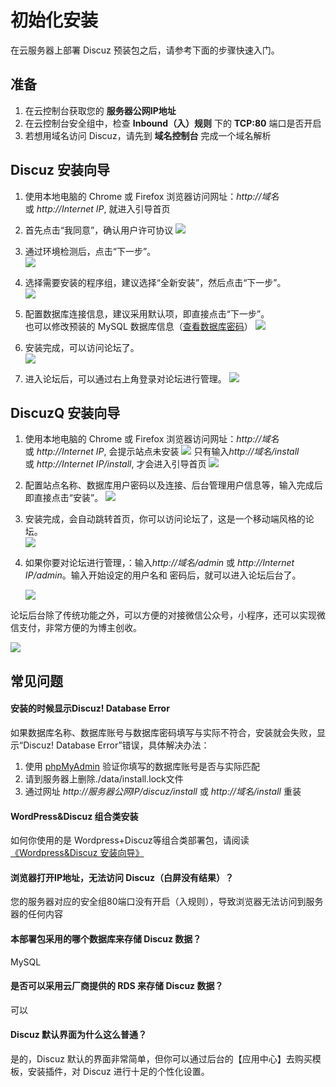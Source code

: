 # 初始化安装

在云服务器上部署 Discuz 预装包之后，请参考下面的步骤快速入门。

## 准备

1. 在云控制台获取您的 **服务器公网IP地址** 
2. 在云控制台安全组中，检查 **Inbound（入）规则** 下的 **TCP:80** 端口是否开启
3. 若想用域名访问 Discuz，请先到 **域名控制台** 完成一个域名解析

## Discuz 安装向导

1. 使用本地电脑的 Chrome 或 Firefox 浏览器访问网址：*http://域名* 或 *http://Internet IP*, 就进入引导首页

2.  首先点击“我同意”，确认用户许可协议
    ![](https://libs.websoft9.com/Websoft9/DocsPicture/zh/discuz/ds01.png)

3.  通过环境检测后，点击“下一步”。  
    ![](https://libs.websoft9.com/Websoft9/DocsPicture/zh/discuz/ds02.png)

4.  选择需要安装的程序组，建议选择“全新安装”，然后点击“下一步”。  
    ![](https://libs.websoft9.com/Websoft9/DocsPicture/zh/discuz/ds03.png)

5.  配置数据库连接信息，建议采用默认项，即直接点击“下一步”。   
    也可以修改预装的 MySQL 数据库信息（[查看数据库密码](/zh/stack-accounts.md#mysql)）
    ![](https://libs.websoft9.com/Websoft9/DocsPicture/zh/discuz/ds04.png)

6.  安装完成，可以访问论坛了。  
    ![](https://libs.websoft9.com/Websoft9/DocsPicture/zh/discuz/ds05.png)

7.  进入论坛后，可以通过右上角登录对论坛进行管理。
    ![](https://libs.websoft9.com/Websoft9/DocsPicture/zh/discuz/ds06.png)

## DiscuzQ 安装向导

1. 使用本地电脑的 Chrome 或 Firefox 浏览器访问网址：*http://域名* 或 *http://Internet IP*, 会提示站点未安装
![](https://libs.websoft9.com/Websoft9/DocsPicture/zh/discuz/discuzq-noinstall-websoft9.png)
只有输入*http://域名/install* 或 *http://Internet IP/install*, 才会进入引导首页
![](https://libs.websoft9.com/Websoft9/DocsPicture/zh/discuz/discuzq-notice-websoft9.png)

2.  配置站点名称、数据库用户密码以及连接、后台管理用户信息等，输入完成后即直接点击“安装”。
   ![](https://libs.websoft9.com/Websoft9/DocsPicture/zh/discuz/discuzq-install-websoft9.png)

3.  安装完成，会自动跳转首页，你可以访问论坛了，这是一个移动端风格的论坛。  
   ![](https://libs.websoft9.com/Websoft9/DocsPicture/zh/discuz/discuzq-mobile-websoft9.png)

4.  如果你要对论坛进行管理，：输入*http://域名/admin* 或 *http://Internet IP/admin*。输入开始设定的用户名和
密码后，就可以进入论坛后台了。

    ![](https://libs.websoft9.com/Websoft9/DocsPicture/zh/discuz/discuzq-admin-websoft9.png)
    
论坛后台除了传统功能之外，可以方便的对接微信公众号，小程序，还可以实现微信支付，非常方便的为博主创收。

   ![](https://libs.websoft9.com/Websoft9/DocsPicture/zh/discuz/discuzq-waychat-websoft9.png)
    
    
## 常见问题

#### 安装的时候显示Discuz! Database Error

如果数据库名称、数据库账号与数据库密码填写与实际不符合，安装就会失败，显示“Discuz! Database Error”错误，具体解决办法：

1. 使用 [phpMyAdmin](/zh/admin-mysql.md) 验证你填写的数据库账号是否与实际匹配
2. 请到服务器上删除./data/install.lock文件
3. 通过网址 *http://服务器公网IP/discuz/install* 或 *http://域名/install* 重装

#### WordPress&Discuz 组合类安装

如何你使用的是 Wordpress+Discuz等组合类部署包，请阅读[《Wordpress&Discuz 安装向导》](https://support.websoft9.com/docs/wordpress/zh/stack-installation.html#wordpress-discuz-安装向导)

#### 浏览器打开IP地址，无法访问 Discuz（白屏没有结果）？

您的服务器对应的安全组80端口没有开启（入规则），导致浏览器无法访问到服务器的任何内容

#### 本部署包采用的哪个数据库来存储 Discuz 数据？

MySQL

#### 是否可以采用云厂商提供的 RDS 来存储 Discuz 数据？

可以

#### Discuz 默认界面为什么这么普通？

是的，Discuz 默认的界面非常简单，但你可以通过后台的【应用中心】去购买模板，安装插件，对 Discuz 进行十足的个性化设置。
